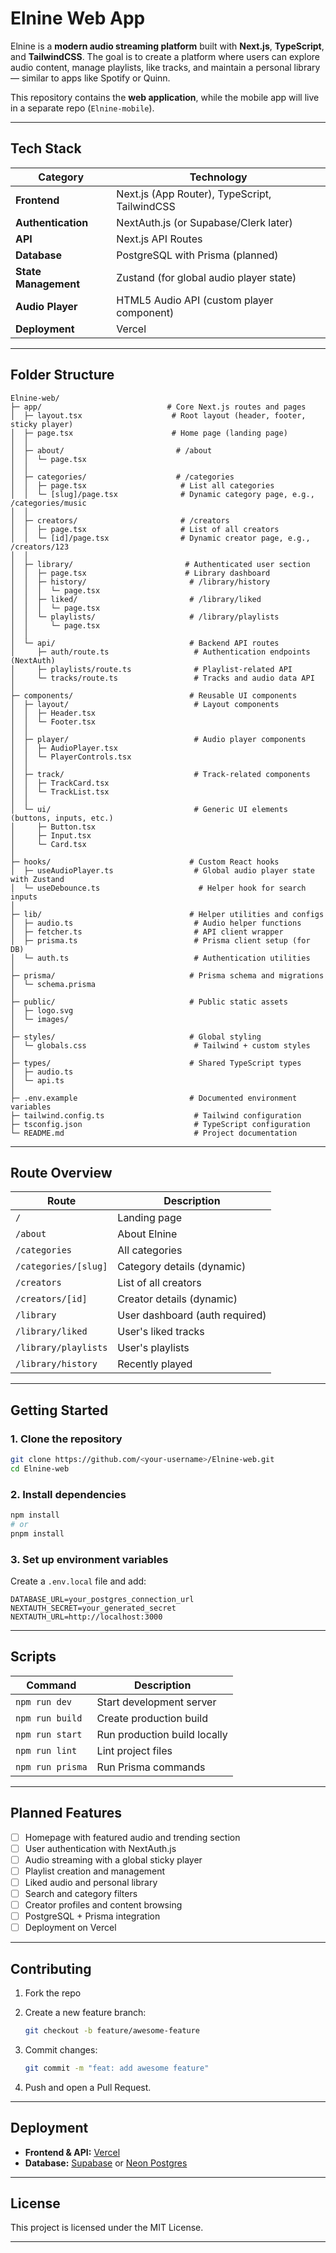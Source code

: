 # **Elnine Web App**

Elnine is a **modern audio streaming platform** built with **Next.js**, **TypeScript**, and **TailwindCSS**.
The goal is to create a platform where users can explore audio content, manage playlists, like tracks, and maintain a personal library — similar to apps like Spotify or Quinn.

This repository contains the **web application**, while the mobile app will live in a separate repo (`Elnine-mobile`).

---

## **Tech Stack**

| Category             | Technology                                    |
| -------------------- | --------------------------------------------- |
| **Frontend**         | Next.js (App Router), TypeScript, TailwindCSS |
| **Authentication**   | NextAuth.js (or Supabase/Clerk later)         |
| **API**              | Next.js API Routes                            |
| **Database**         | PostgreSQL with Prisma (planned)              |
| **State Management** | Zustand (for global audio player state)       |
| **Audio Player**     | HTML5 Audio API (custom player component)     |
| **Deployment**       | Vercel                                        |

---

## **Folder Structure**

```
Elnine-web/
├─ app/                            # Core Next.js routes and pages
│  ├─ layout.tsx                    # Root layout (header, footer, sticky player)
│  ├─ page.tsx                      # Home page (landing page)
│  │
│  ├─ about/                         # /about
│  │  └─ page.tsx
│  │
│  ├─ categories/                    # /categories
│  │  ├─ page.tsx                     # List all categories
│  │  └─ [slug]/page.tsx              # Dynamic category page, e.g., /categories/music
│  │
│  ├─ creators/                       # /creators
│  │  ├─ page.tsx                     # List of all creators
│  │  └─ [id]/page.tsx                # Dynamic creator page, e.g., /creators/123
│  │
│  ├─ library/                         # Authenticated user section
│  │  ├─ page.tsx                      # Library dashboard
│  │  ├─ history/                       # /library/history
│  │  │  └─ page.tsx
│  │  ├─ liked/                         # /library/liked
│  │  │  └─ page.tsx
│  │  └─ playlists/                     # /library/playlists
│  │     └─ page.tsx
│  │
│  └─ api/                              # Backend API routes
│     ├─ auth/route.ts                   # Authentication endpoints (NextAuth)
│     ├─ playlists/route.ts              # Playlist-related API
│     └─ tracks/route.ts                 # Tracks and audio data API
│
├─ components/                          # Reusable UI components
│  ├─ layout/                            # Layout components
│  │  ├─ Header.tsx
│  │  └─ Footer.tsx
│  │
│  ├─ player/                            # Audio player components
│  │  ├─ AudioPlayer.tsx
│  │  └─ PlayerControls.tsx
│  │
│  ├─ track/                             # Track-related components
│  │  ├─ TrackCard.tsx
│  │  └─ TrackList.tsx
│  │
│  └─ ui/                                # Generic UI elements (buttons, inputs, etc.)
│     ├─ Button.tsx
│     ├─ Input.tsx
│     └─ Card.tsx
│
├─ hooks/                               # Custom React hooks
│  ├─ useAudioPlayer.ts                  # Global audio player state with Zustand
│  └─ useDebounce.ts                      # Helper hook for search inputs
│
├─ lib/                                 # Helper utilities and configs
│  ├─ audio.ts                           # Audio helper functions
│  ├─ fetcher.ts                         # API client wrapper
│  ├─ prisma.ts                          # Prisma client setup (for DB)
│  └─ auth.ts                            # Authentication utilities
│
├─ prisma/                              # Prisma schema and migrations
│  └─ schema.prisma
│
├─ public/                              # Public static assets
│  ├─ logo.svg
│  └─ images/
│
├─ styles/                              # Global styling
│  └─ globals.css                        # Tailwind + custom styles
│
├─ types/                               # Shared TypeScript types
│  ├─ audio.ts
│  └─ api.ts
│
├─ .env.example                         # Documented environment variables
├─ tailwind.config.ts                    # Tailwind configuration
├─ tsconfig.json                         # TypeScript configuration
└─ README.md                             # Project documentation
```

---

## **Route Overview**

| Route                | Description                    |
| -------------------- | ------------------------------ |
| `/`                  | Landing page                   |
| `/about`             | About Elnine                   |
| `/categories`        | All categories                 |
| `/categories/[slug]` | Category details (dynamic)     |
| `/creators`          | List of all creators           |
| `/creators/[id]`     | Creator details (dynamic)      |
| `/library`           | User dashboard (auth required) |
| `/library/liked`     | User's liked tracks            |
| `/library/playlists` | User's playlists               |
| `/library/history`   | Recently played                |

---

## **Getting Started**

### 1. **Clone the repository**

```bash
git clone https://github.com/<your-username>/Elnine-web.git
cd Elnine-web
```

### 2. **Install dependencies**

```bash
npm install
# or
pnpm install
```

### 3. **Set up environment variables**

Create a `.env.local` file and add:

```
DATABASE_URL=your_postgres_connection_url
NEXTAUTH_SECRET=your_generated_secret
NEXTAUTH_URL=http://localhost:3000
```

---

## **Scripts**

| Command          | Description                  |
| ---------------- | ---------------------------- |
| `npm run dev`    | Start development server     |
| `npm run build`  | Create production build      |
| `npm run start`  | Run production build locally |
| `npm run lint`   | Lint project files           |
| `npm run prisma` | Run Prisma commands          |

---

## **Planned Features**

* [ ] Homepage with featured audio and trending section
* [ ] User authentication with NextAuth.js
* [ ] Audio streaming with a global sticky player
* [ ] Playlist creation and management
* [ ] Liked audio and personal library
* [ ] Search and category filters
* [ ] Creator profiles and content browsing
* [ ] PostgreSQL + Prisma integration
* [ ] Deployment on Vercel

---

## **Contributing**

1. Fork the repo
2. Create a new feature branch:

   ```bash
   git checkout -b feature/awesome-feature
   ```
3. Commit changes:

   ```bash
   git commit -m "feat: add awesome feature"
   ```
4. Push and open a Pull Request.

---

## **Deployment**

* **Frontend & API:** [Vercel](https://vercel.com/)
* **Database:** [Supabase](https://supabase.com/) or [Neon Postgres](https://neon.tech/)

---

## **License**

This project is licensed under the MIT License.

---
